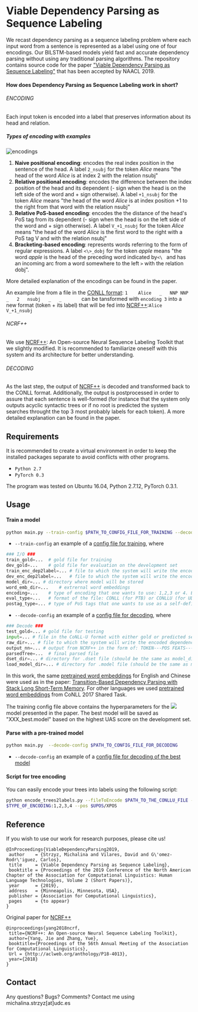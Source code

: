 # Viable Dependency Parsing as Sequence Labeling

We recast dependency parsing as a sequence labeling problem 
where each input word from a sentence is represented as a label 
using one of four encodings. Our BILSTM-based models yield fast and accurate dependency 
parsing without using any traditional parsing algorithms. The repository contains source 
code for the paper ["Viable Dependency Parsing as Sequence Labeling"](https://www.aclweb.org/anthology/N19-1077) that has been accepted
by NAACL 2019. 


#### How does Dependency Parsing as Sequence Labeling work in short?

###### ENCODING

Each input token is encoded into a label that preserves information about its head and relation.

##### Types of encoding with examples
 
![encodings](https://github.com/mstrise/seq2label/blob/master/figs/encodings.png)

1. __Naive positional encoding__: encodes the real index position in the sentence of the head. A label
 ```2_nsubj``` for the token _Alice_
means "the head of the word _Alice_ is at index 2 with the relation nsubj"
2. __Relative positional encoding__: encodes the difference between the index position of the head
and its dependent (- sign when the head is on the left side of the word and + sign otherwise).
A label  ```+1_nsubj``` for the token _Alice_
means "the head of the word _Alice_ is at index position +1 to the right from that word with the relation nsubj"
3. __Relative PoS-based encoding__: encodes the the distance of the head's PoS tag from its dependent 
(- sign when the head is on the left side of the word and + sign otherwise).
A label ```V_+1_nsubj``` for the token _Alice_
means "the head of the word _Alice_ is the first word to the right with a PoS tag V and with the relation nsubj"
4. __Bracketing-based encoding__: represents words referring to the form of regular expressions. 
A label ```<\>_dobj``` for the token _apple_
means "the word _apple_ is the head of the preceding word indicated by```<\ ``` and has an incoming arc from a word
somewhere to the left ```>``` with the relation dobj".

More detailed explanation of the encodings can be found in the paper.

An example line from a file in the 
[CONLL format](https://universaldependencies.org/format.html): ```1    Alice   _   NNP NNP _   2   nsubj   _   _       ```
can be tansformed with ```encoding 3``` into a new format (token + its label) that will be fed into [NCRF++](https://github.com/jiesutd/NCRFpp):```Alice    V_+1_nsubj    ```


###### NCRF++

We use [NCRF++](https://github.com/jiesutd/NCRFpp): An Open-source Neural Sequence Labeling Toolkit that
 we slightly 
modified. It is recommended to familiarize oneself with this system and its architecture for better understanding.


###### DECODING

As the last step, the output of [NCRF++](https://github.com/jiesutd/NCRFpp) is decoded and transformed back to the 
CONLL 
format. Additionally, the output is postprocessed in order to assure that each sentence is well-formed (for instance 
that the 
system only outputs acyclic syntactic trees or if no root is predicted the system searches throught the 
top 3 most probably labels for each token). A more detailed explanation can be found in the paper.


## Requirements

It is recommended to create a virtual environment in order to keep the installed packages separate to avoid conflicts
 with 
other programs.

* ```Python 2.7```
* ```PyTorch 0.3```

The program was tested on Ubuntu 16.04, Python 2.7.12, PyTorch 0.3.1.

## Usage

#### Train a model

```bash
python main.py --train-config $PATH_TO_CONFIG_FILE_FOR_TRAINING --decode-config $PATH_TO_CONFIG_FILE_FOR_DECODING 
```
* ```--train-config``` an example of a [config file for training](https://github.com/mstrise/seq2label/blob/master/config/train.config), where


```Python
### I/O ###
train_gold=...  # gold file for training 
dev_gold=...    # gold file for evaluation on the development set
train_enc_dep2label=... # file to which the system will write the encoded dependency tree with its labels for training set
dev_enc_dep2label=...   # file to which the system will write the encoded dependency tree with its labels for dev set
model_dir=... # directory where model will be stored
word_emb_dir=...    # extrernal word embeddings
encoding=...    # type of encoding that one wants to use: 1,2,3 or 4. Encoding 3 is set as default for the best performance
eval_type=...   # format of the file: CONLL (for PTB) or CONLLU (for UD). Different scripts are used to evaluate them. The first one excludes the punctuation. 
postag_type=... # type of PoS tags that one wants to use as a self-defined feature: UPoS: Universal part-of-speech tag or XPOS: Language-specific part-of-speach tag  
```

* ```--decode-config``` an example of a [config file for decoding](https://github.com/mstrise/seq2label/blob/master/config/decode.config), where

```Python
### Decode ###
test_gold=... # gold file for testing
input=... # file in the CoNLL-U format with either gold or predicted segmentation and PoS tags
raw_dir=... # file to which the system will write the encoded dependency tree with its labels for testing
output_nn=... # output from NCRF++ in the form of: TOKEN---POS FEATS---TOP 3 MOST PROBABLE LABELS FOR A GIVEN TOKEN
parsedTree=...  # final parsed file 
dset_dir=... # directory for .dset file (should be the same as model_dir defined in train.config)
load_model_dir=... # directory for .model file (should be the same as model_dir defind in train.config)  
```




In this work, the same [pretrained word embeddings](https://github.com/clab/lstm-parser/) for English and 
Chinese were used as in the paper: 
[Transition-Based Dependency Parsing with Stack Long Short-Term Memory](https://arxiv.org/abs/1505.08075). For other 
languages we used [pretrained word embeddings](https://lindat.mff.cuni.cz/repository/xmlui/handle/11234/1-1989)
 from CoNLL 2017 Shared Task.
 
 The training config file above contains the hyperparameters for the 
 ![](https://latex.codecogs.com/gif.latex?$P^{\mathrm{C}}_{\mathrm{2,800}}$) model presented in the paper. The best 
 model will be saved as "XXX_best.model" based on the highest UAS score on the development set.

#### Parse with a pre-trained model

```bash
python main.py  --decode-config $PATH_TO_CONFIG_FILE_FOR_DECODING 
```
* ```--decode-config``` an example of a [config file for decoding of the best model](https://github.com/mstrise/seq2label/blob/master/config/decode_best_model.config)


#### Script for tree encoding

You can easily encode your trees into labels using the following script:

```bash
python encode_trees2labels.py --fileToEncode $PATH_TO_THE_CONLLU_FILE --output $PATH_TO_THE_OUTPUT_FILE --encoding 
$TYPE_OF_ENCODING:1,2,3,4 --pos $UPOS/XPOS 
```


## Reference

If you wish to use our work for research purposes, please cite us!
```
@InProceedings{ViableDependencyParsing2019,
 author    = {Strzyz, Michalina and Vilares, David and G\'omez-Rodr\'iguez, Carlos},
 title     = {Viable Dependency Parsing as Sequence Labeling},
 booktitle = {Proceedings of the 2019 Conference of the North American Chapter of the Association for Computational Linguistics: Human Language Technologies, Volume 2 (Short Papers)},
 year      = {2019},
 address   = {Minneapolis, Minnesota, USA},
 publisher = {Association for Computational Linguistics},
 pages     = {to appear}
}
```

Original paper for [NCRF++](https://github.com/jiesutd/NCRFpp)

```
@inproceedings{yang2018ncrf,  
 title={NCRF++: An Open-source Neural Sequence Labeling Toolkit},  
 author={Yang, Jie and Zhang, Yue},  
 booktitle={Proceedings of the 56th Annual Meeting of the Association for Computational Linguistics},
 Url = {http://aclweb.org/anthology/P18-4013},
 year={2018}  
}
```

## Contact

Any questions? Bugs? Comments? Contact me using michalina.strzyz[at]udc.es
